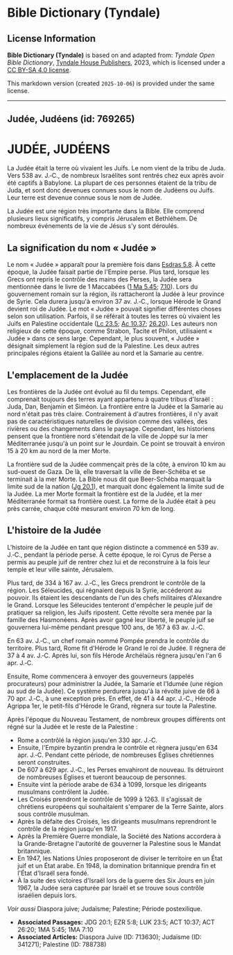 # Bible Dictionary (Tyndale)

## License Information

**Bible Dictionary (Tyndale)** is based on and adapted from: _Tyndale Open Bible Dictionary_, [Tyndale House Publishers](https://tyndaleopenresources.com/), 2023, which is licensed under a [CC BY-SA 4.0 license](https://creativecommons.org/licenses/by-sa/4.0/legalcode.en).

This markdown version (created `2025-10-06`) is provided under the same license.



--------------------------------

## Judée, Judéens (id: 769265)

JUDÉE, JUDÉENS
==============

La Judée était la terre où vivaient les Juifs. Le nom vient de la tribu de Juda. Vers 538 av. J.‑C., de nombreux Israélites sont rentrés chez eux après avoir été captifs à Babylone. La plupart de ces personnes étaient de la tribu de Juda, et sont donc devenues connues sous le nom de Judéens ou Juifs. Leur terre est devenue connue sous le nom de Judée.

La Judée est une région très importante dans la Bible. Elle comprend plusieurs lieux significatifs, y compris Jérusalem et Bethléhem. De nombreux événements de la vie de Jésus s'y sont déroulés.

La signification du nom « Judée »
---------------------------------

Le nom « Judée » apparaît pour la première fois dans [Esdras 5\.8](https://ref.ly/Ezra5:8). À cette époque, la Judée faisait partie de l'Empire perse. Plus tard, lorsque les Grecs ont repris le contrôle des mains des Perses, la Judée sera mentionnée dans le livre de 1 Maccabées ([1 Ma 5\.45](https://ref.ly/1Macc5:45); [7\.10](https://ref.ly/1Macc7:10)). Lors du gouvernement romain sur la région, ils rattacheront la Judée à leur province de Syrie. Cela durera jusqu'à environ 37 av. J.‑C., lorsque Hérode le Grand devient roi de Judée. Le mot « Judée » pouvait signifier différentes choses selon son utilisation. Parfois, il se référait à toutes les terres où vivaient les Juifs en Palestine occidentale ([Lc 23\.5](https://ref.ly/Luke23:5); [Ac 10\.37](https://ref.ly/Acts10:37); [26\.20](https://ref.ly/Acts26:20)). Les auteurs non religieux de cette époque, comme Strabon, Tacite et Philon, utilisaient « Judée » dans ce sens large. Cependant, le plus souvent, « Judée » désignait simplement la région sud de la Palestine. Les deux autres principales régions étaient la Galilée au nord et la Samarie au centre.

L'emplacement de la Judée
-------------------------

Les frontières de la Judée ont évolué au fil du temps. Cependant, elle comprenait toujours des terres ayant appartenu à quatre tribus d'Israël : Juda, Dan, Benjamin et Siméon. La frontière entre la Judée et la Samarie au nord n'était pas très claire. Contrairement à d'autres frontières, il n'y avait pas de caractéristiques naturelles de division comme des vallées, des rivières ou des changements dans le paysage. Cependant, les historiens pensent que la frontière nord s'étendait de la ville de Joppé sur la mer Méditerranée jusqu'à un point sur le Jourdain. Ce point se trouvait à environ 15 à 20 km au nord de la mer Morte.

La frontière sud de la Judée commençait près de la côte, à environ 10 km au sud\-ouest de Gaza. De là, elle traversait la ville de Beer\-Schéba et se terminait à la mer Morte. La Bible nous dit que Beer\-Schéba marquait la limite sud de la nation ([Jg 20\.1](https://ref.ly/Judg20:1)), et marquait donc également la limite sud de la Judée. La mer Morte formait la frontière est de la Judée, et la mer Méditerranée formait sa frontière ouest. La forme de la Judée était à peu près carrée, chaque côté mesurant environ 70 km de long.

L'histoire de la Judée
----------------------

L'histoire de la Judée en tant que région distincte a commencé en 539 av. J.‑C., pendant la période perse. À cette époque, le roi Cyrus de Perse a permis au peuple juif de rentrer chez lui et de reconstruire à la fois leur temple et leur ville sainte, Jérusalem.

Plus tard, de 334 à 167 av. J.‑C., les Grecs prendront le contrôle de la région. Les Séleucides, qui régnaient depuis la Syrie, accéderont au pouvoir. Ils étaient les descendants de l'un des chefs militaires d'Alexandre le Grand. Lorsque les Séleucides tenteront d'empêcher le peuple juif de pratiquer sa religion, les Juifs ripostent. Cette révolte sera menée par la famille des Hasmonéens. Après avoir gagné leur liberté, le peuple juif se gouvernera lui\-même pendant presque 100 ans, de 167 à 63 av. J.‑C.

En 63 av. J.‑C., un chef romain nommé Pompée prendra le contrôle du territoire. Plus tard, Rome fit d'Hérode le Grand le roi de Judée. Il régnera de 37 à 4 av. J.‑C. Après lui, son fils Hérode Archélaüs régnera jusqu'en l'an 6 apr. J.‑C.

Ensuite, Rome commencera à envoyer des gouverneurs (appelés procurateurs) pour administrer la Judée, la Samarie et l'Idumée (une région au sud de la Judée). Ce système perdurera jusqu'à la révolte juive de 66 à 70 apr. J.‑C., à une exception près. En effet, de 41 à 44 apr. J.‑C., Hérode Agrippa 1er, le petit\-fils d'Hérode le Grand, règnera sur toute la Palestine.

Après l'époque du Nouveau Testament, de nombreux groupes différents ont régné sur la Judée et le reste de la Palestine :

* Rome a contrôlé la région jusqu'en 330 apr. J.‑C.
* Ensuite, l'Empire byzantin prendra le contrôle et règnera jusqu'en 634 apr. J.‑C. Pendant cette période, de nombreuses Églises chrétiennes seront construites.
* De 607 à 629 apr. J.‑C., les Perses envahiront de nouveau. Ils détruiront de nombreuses Églises et tueront beaucoup de personnes.
* Ensuite vint la période arabe de 634 à 1099, lorsque les dirigeants musulmans contrôlent la Judée.
* Les Croisés prendront le contrôle de 1099 à 1263\. Il s'agissait de chrétiens européens qui souhaitaient s'emparer de la Terre Sainte, alors sous contrôle musulman.
* Après la défaite des Croisés, les dirigeants musulmans reprendront le contrôle de la région jusqu'en 1917\.
* Après la Première Guerre mondiale, la Société des Nations accordera à la Grande\-Bretagne l'autorité de gouverner la Palestine sous le Mandat britannique.
* En 1947, les Nations Unies proposeront de diviser le territoire en un État juif et un État arabe. En 1948, la domination britannique prendra fin et l'État d'Israël sera fondé.
* À la suite des victoires d'Israël lors de la guerre des Six Jours en juin 1967, la Judée sera capturée par Israël et se trouve sous contrôle israélien depuis lors.

*Voir aussi* Diaspora juive; Judaïsme; Palestine; Période postexilique.

* **Associated Passages:** JDG 20:1; EZR 5:8; LUK 23:5; ACT 10:37; ACT 26:20; 1MA 5:45; 1MA 7:10
* **Associated Articles:** Diaspora Juive (ID: 713630); Judaïsme (ID: 341271); Palestine (ID: 788738)

